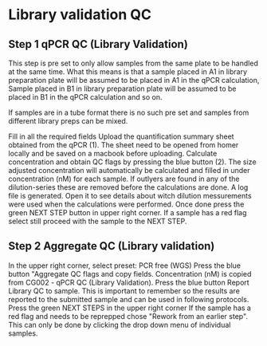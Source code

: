 # Library validation QC

## Step 1 qPCR QC (Library Validation)


This step is pre set to only allow samples from the same plate to be handled at the same time. What this means is that a sample placed in A1 in library preparation plate will be assumed to be placed in A1 in the qPCR calculation, Sample placed in B1 in library preparation plate will be assumed to be placed in B1 in the qPCR calculation and so on.

If samples are in a tube format there is no such pre set and samples from different library preps can be mixed.







Fill in all the required fields
Upload the quantification summary sheet obtained from the qPCR (1). The sheet need to be opened from homer locally and be saved on a macbook before uploading.
Calculate concentration and obtain QC flags by pressing the blue button (2).
The size adjusted concentration will automatically be calculated and filled in under concentration (nM) for each sample. If outlyers are found in any of the dilution-series these are removed before the calculations are done. 
A log file is generated. Open it to see details about witch dilution messurements were used when the calculations were performed.
Once done press the green NEXT STEP button in upper right corner.
If a sample has a red flag select still proceed with the sample to the NEXT STEP.

## Step 2 Aggregate QC (Library validation)
In the upper right corner, select preset: PCR free (WGS) 
Press the blue button "Aggregate QC flags and copy fields.
Concentration (nM) is copied from CG002 - qPCR QC (Library Validation).
Press the blue button Report Library QC to sample. This is important to remember so the results are reported to the submitted sample and can be used in following protocols.
Press the green NEXT STEPS in the upper right corner
If the sample has a red flag and needs to be reprepped chose "Rework from an earlier step". This can only be done by clicking the drop down menu of individual samples.
